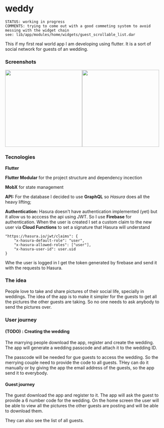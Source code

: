 # weddy

```
STATUS: working in progress
COMMENTS: trying to come out with a good commeting system to avoid messing with the widget chain
see: lib/app/modules/home/widgets/guest_scrollable_list.dar
```



This if my first real world app  I am developing using flutter.
It is a sort of social network for guests of an wedding.

### Screenshots

<img src="https://firebasestorage.googleapis.com/v0/b/weddy-app-1.appspot.com/o/screens%2FSimulator%20Screen%20Shot%20-%20iPhone%2011%20Pro%20Max%20-%202020-02-19%20at%2000.26.48.png?alt=media&token=6d50188d-f371-45c1-8b87-06e8447bee71" alt="" width="250"/><img src="https://firebasestorage.googleapis.com/v0/b/weddy-app-1.appspot.com/o/screens%2FSimulator%20Screen%20Shot%20-%20iPhone%2011%20Pro%20Max%20-%202020-02-19%20at%2000.34.21.png?alt=media&token=73aa9005-f6d2-4245-866e-0db8e67592a7" alt="" width="250"/>

### Tecnologies

**Flutter**

**Flutter Modular** for the project structure and dependency incection

**MobX** for state management 

**API:** For the database I decided to use **GraphQL** so *Hasura* does all the heavy lifting;

**Authentication:** Hasura doesn't have authentication implemented (yet) but it allow us to acccess the api using JWT. So I use **Firebase** for authentication.
When the user is created I set a custom claim to the new user via **Cloud Functions** to set a signature that Hasura will understand
```
"https://hasura.io/jwt/claims": {
    "x-hasura-default-role": "user",
    "x-hasura-allowed-roles": ["user"],
    "x-hasura-user-id": user.uid
}
```
Whe the user is logged in I get the token generated by firebase and send it with the requests to Hasura.



### The idea

People love to take and share pictures of their social life, specially in weddings.
The idea of the app is to make it simpler for the guests to get all the pictures the other guests are taking.
So no one needs to ask anybody to send the pictures over.


### User journey
#### (TODO) : Creating the wedding
The marrying people download the app, register and create the wedding.
The app will generate a wedding passcode and attach it to the wedding ID.

The passcode will be needed for gue guests to access the wedding. 
So the merrying couple need to provide the code to all guests. 
THey can do it manually or by giving the app the email address of the guests, so the app send it to everybody.

#### Guest journey
The guest download the app and register to it.
The app will ask the guest to provide a 6 number code for the wedding.
On the home screen the user will be able to view all the pictures the other guests are posting and will be able to download them.

They can also see the list of  all guests.


<!-- ##### User registration details -->
<!-- The guest download the app and register to it.
After providing email and password the user is created on Firebase. 
Then on the next screen the user provides name and surname. 
On clicking `finish registration` button I create the user on Hasura as well

The id of the user will be the same id firebase created  -->

